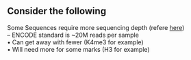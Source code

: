 ## Consider the following
Some Sequences require more sequencing depth (refere [here](https://www.bioinformatics.babraham.ac.uk/training/ChIP-Seq_Analysis/ChIP-Seq_analysis.pdf))<br/>
– ENCODE standard is ~20M reads per sample<br/>
• Can get away with fewer (K4me3 for example)<br/>
• Will need more for some marks (H3 for example)<br/>
